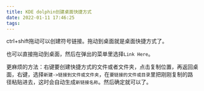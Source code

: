 ```yaml
---
title: KDE dolphin创建桌面快捷方式
date: 2022-01-11 17:46:25
tags:
---
```


ctrl+shift拖动可以创建符号链接。拖动到桌面就是桌面快捷方式了。

也可以直接拖动到桌面，然后在弹出的菜单里选择`Link Here`。

更麻烦的方法：右键要创建快捷方式的文件或者文件夹，点击复制位置，再返回桌面，右键，选择`新建->链接到文件或文件夹`，在`要链接的文件或目录`里把刚刚复制的路径粘贴进去，这时会自动生成`新链接名称`。然后确定就可以了。
